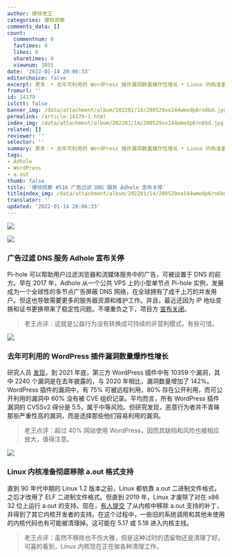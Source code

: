 ```yaml
---
author: 硬核老王
categories: 硬核观察
comments_data: []
count:
  commentnum: 0
  favtimes: 0
  likes: 0
  sharetimes: 0
  viewnum: 3855
date: '2022-01-14 20:06:33'
editorchoice: false
excerpt: 更多：• 去年可利用的 WordPress 插件漏洞数量爆炸性增长 • Linux 内核准备彻底移除 a.out 格式支持
fromurl: ''
id: 14179
islctt: false
banner_img: /data/attachment/album/202201/14/200529xo144wmedp6rn6bd.jpg
permalink: /article-14179-1.html
index_img: /data/attachment/album/202201/14/200529xo144wmedp6rn6bd.jpg
related: []
reviewer: ''
selector: ''
summary: 更多：• 去年可利用的 WordPress 插件漏洞数量爆炸性增长 • Linux 内核准备彻底移除 a.out 格式支持
tags:
- Adhole
- WordPress
- a.out
thumb: false
title: '硬核观察 #516 广告过滤 DNS 服务 Adhole 宣布关停'
titleindex_img: /data/attachment/album/202201/14/200529xo144wmedp6rn6bd.jpg
translator: ''
updated: '2022-01-14 20:06:33'
---
```


![](/data/attachment/album/202201/14/200529xo144wmedp6rn6bd.jpg)


![](/data/attachment/album/202201/14/200538in9jaaxafjnqqjao.jpg)


### 广告过滤 DNS 服务 Adhole 宣布关停


Pi-hole 可以帮助用户过滤浏览器和流媒体服务中的广告，可被设置于 DNS 的前方。早在 2017 年，Adhole 从一个公共 VPS 上的小型单节点 Pi-hole 实例，发展成为一个全球性的多节点广告屏蔽 DNS 网络，在全球拥有了成千上万的并发用户。但这也导致需要更多的服务器资源和维护工作。并且，最近还因为 IP 地址变换和证书更换带来了稳定性问题。不堪重负之下，项目方 [宣布关闭](https://adhole.org/)。



> 
> 老王点评：这就是公益行为没有转换成可持续的非营利模式。有些可惜。
> 
> 
> 


![](/data/attachment/album/202201/14/200554hd010q1w8fgj0wr3.jpg)


### 去年可利用的 WordPress 插件漏洞数量爆炸性增长


研究人员 [发现](https://threatpost.com/wordpress-bugs-exploded-2021-exploitable/177553/)，到 2021 年底，第三方 WordPress 插件中有 10359 个漏洞，其中 2240 个漏洞是在去年披露的，与 2020 年相比，漏洞数量增加了 142%。WordPress 插件的漏洞中，有 75% 可被远程利用，80% 存在公开利用，而可公开利用的漏洞中 60% 没有被 CVE 组织记录。平均而言，所有 WordPress 插件漏洞的 CVSSv2 得分是 5.5，属于中等风险。但研究发现，恶意行为者并不青睐那些严重性高的漏洞，而是选择那些他们容易利用的漏洞。



> 
> 老王点评：超过 40% 网站使用 WordPress，因而其缺陷和风险也被相应放大，值得注意。
> 
> 
> 


![](/data/attachment/album/202201/14/200616dmx3o3oemkinxefi.jpg)


### Linux 内核准备彻底移除 a.out 格式支持


直到 90 年代中期的 Linux 1.2 版本之前，Linux 都依靠 a.out 二进制文件格式，之后才改用了 ELF 二进制文件格式。但直到 2019 年，Linux 才废除了对在 x86 32 位上运行 a.out 的支持。现在，[有人提交](https://www.phoronix.com/scan.php?page=news_item&px=Linux-Remove-a.out) 了从内核中移除 a.out 支持的补丁，并得到了其它内核开发者的支持。在这个过程中，一些旧的系统调用和其他未使用的内核代码也有可能被清理掉。这可能在 5.17 或 5.18 进入内核主线。



> 
> 老王点评：虽然不移除也不伤大雅，但是这种过时的遗留物还是清理了好。可喜的看到，Linux 内核现在正在做各种清理工作。
> 
> 
>